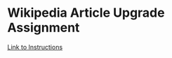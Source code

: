 # Wikipedia Article Upgrade Assignment

[Link to Instructions](https://docs.google.com/document/d/1NqtAP53gPL6tt79kZINFIF8_yCUds0SJRtWkE6YFS3I/edit?usp=sharing) 

